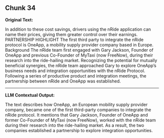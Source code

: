 ## Chunk 34

**Original Text:**

In addition to these cost savings, drivers
using the nRide application can name their prices, giving them greater control over their earnings. PARTNERSHIP HIGHLIGHT
The first third party to integrate the nRide protocol is OneApp, a mobility supply provider company based
in Europe. Background
The nRide team first engaged with Gary Jackson, Founder of OneApp and previous Co-Founder of
MyTaxi (now FreeNow), during their research into the ride-hailing market. Recognizing the potential for
mutually beneficial synergies, the nRide team approached Gary to explore OneApp’s business needs and
integration opportunities with the nRide Protocol. Following a series of productive product and
integration meetings, the partnership between nRide and OneApp was established.

---

**LLM Contextual Output:**

The text describes how OneApp, an European mobility supply provider company, became one of the first third-party companies to integrate the nRide protocol. It mentions that Gary Jackson, Founder of OneApp and former Co-Founder of MyTaxi (now FreeNow), worked with the nRide team during their research into the ride-hailing market. As a result, the two companies established a partnership to explore integration opportunities.
